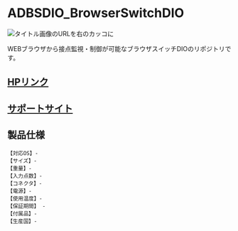 # ADBSDIO_BrowserSwitchDIO

![タイトル画像のURLを右のカッコに]()

WEBブラウザから接点監視・制御が可能なブラウザスイッチDIOのリポジトリです。

## [HPリンク](http://bit-trade-one.co.jp/) 

## [サポートサイト](https://bit-trade-one.github.io/ADBSDIO_BrowserSwitchDIO/)


## 製品仕様
    【対応OS】-
    【サイズ】-
    【重量】-
    【入力点数】-
    【コネクタ】-
    【電源】-
    【使用温度】-
    【保証期間】 -
    【付属品】-
    【生産国】-
